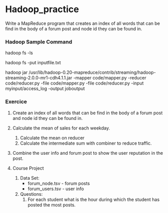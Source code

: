 # Hadoop_practice
Write a MapReduce program that creates an index of all words that can be find in the body of a forum post and node id they can be found in.

### Hadoop Sample Command
hadoop fs -ls

hadoop fs -put inputfile.txt

hadoop jar /usr/lib/hadoop-0.20-mapreduce/contrib/streaming/hadoop-streaming-2.0.0-mr1-cdh4.1.1.jar -mapper code/mapper.py  -reducer code/reducer.py -file code/mapper.py -file code/reducer.py  -input myinput/access_log -output joboutput

### Exercice
1. Create an index of all words that can be find in the body of a forum post and node id they can be found in.
2. Calculate the mean of sales for each weekday.
   1. Calculate the mean on reducer
   2. Calculate the intermediate sum with combiner to reduce traffic.

3. Combine the user info and forum post to show the user reputation in the post.
4. Course Project
   1. Data Set: 
      * forum_node.tsv - forum posts
      * forum_users.tsv - user info
   2. Questions:
      1. For each student what is the hour during which the student has posted the most posts.
